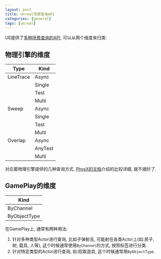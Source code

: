 ```yaml
---
layout: post
title: Unreal场景查询API
categories: [general]
tags: [unreal]
---
```


UE提供了[多种场景查询的API](https://docs.unrealengine.com/5.0/en-US/API/Runtime/Engine/Engine/UWorld/), 可以从两个维度来归类:

## 物理引擎的维度

| Type      | Kind    |
| --------- | ------- |
| LineTrace | Async   |
|           | Single  |
|           | Test    |
|           | Multi   |
| Sweep     | Async   |
|           | Single  |
|           | Test    |
|           | Multi   |
| Overlap   | Async   |
|           | AnyTest |
|           | Multi   |

对应着物理引擎提供的几种查询方式, [PhysX的文档](https://docs.nvidia.com/gameworks/content/gameworkslibrary/physx/guide/Manual/GeometryQueries.html#geometryqueries)介绍的比较详细, 就不摘抄了.

## GamePlay的维度

| Kind         |
| ------------ |
| ByChannel    |
| ByObjectType |

在GamePlay上, 通常有两种用法:
1. 针对多种类型Actor进行查询, 比如子弹射击, 可能射在各类Actor上(如:房子, 树, 载具, 人等), 这个时候通常使用`ByChannel`的方式, 按照标签进行分类.
1. 针对特定类型的Actor进行查询, 如:拾取道具, 这个时候通常用`ByObjectType`.